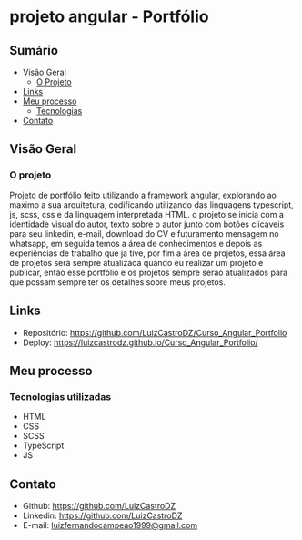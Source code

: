# projeto angular - Portfólio

## Sumário

- [Visão Geral](#visao_geral)
  - [O Projeto](#o-projeto)
- [Links](#links)
- [Meu processo](#meu-processo)
  - [Tecnologias](#tecnologias-utilizadas)
- [Contato](#contato)

## Visão Geral

### O projeto

Projeto de portfólio feito utilizando a framework angular, explorando ao maximo a sua arquitetura, codificando utilizando das linguagens typescript, js, scss, css e da linguagem interpretada HTML.
o projeto se inicia com a identidade visual do autor, texto sobre o autor junto com botões clicáveis para seu linkedin, e-mail, download do CV e futuramento mensagem no whatsapp, em seguida temos 
a área de conhecimentos e depois as experiências de trabalho que ja tive, por fim a área de projetos, essa área de projetos será sempre atualizada quando eu realizar um projeto e publicar,
então esse portfólio e os projetos sempre serão atualizados para que possam sempre ter os detalhes sobre meus projetos.

## Links

- Repositório: https://github.com/LuizCastroDZ/Curso_Angular_Portfolio
- Deploy: https://luizcastrodz.github.io/Curso_Angular_Portfolio/

## Meu processo

### Tecnologias utilizadas

- HTML
- CSS
- SCSS
- TypeScript
- JS

## Contato

- Github: https://github.com/LuizCastroDZ
- Linkedin: https://github.com/LuizCastroDZ
- E-mail: luizfernandocampeao1999@gmail.com
